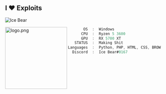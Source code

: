 <h2>I ♥ Exploits</h2>
<p>&nbsp;<img align="left" src="https://github-readme-stats.vercel.app/api?username=TheonlyIcebear&show_icons=true&locale=en&theme=chartreuse-light" alt="Ice Bear" /></p>
 
<img align="left" src="https://c.tenor.com/pcw4us9DIyoAAAAM/we-bare-bears-snow-bear.gif" alt="logo.png" width="200" /> 

```csharp
       OS  :  Windows
      CPU  :  Ryzen 5 3600
      GPU  :  RX 5700 XT
   STATUS  :  Making Shit
Languages  :  Python, PHP, HTML, CSS, BROWSERJS
  Discord  :  Ice Bear#0167
```
<!--
I stole this from ecriminal
-->
